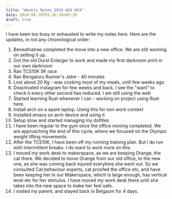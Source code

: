 ```yaml
---
title: "Weekly Notes 2024 W16 W24"
date: 2024-06-18T01:26:20+05:30
draft: true
---
```

I have been too busy or exhausted to write my notes here. Here are the updates, in not any chronological order:
1. Beneathatree completed the move into a new office. We are still working on setting it up. 
2. Got the old Durst Enlarger to work and made my first darkroom print in our own darkroom 
3. Ran TCS10K 5K race
4. Ran Bengaluru Runner's Jatre - 40 minutes 
5. Lost about 20 Kg - was cooking most of my meals, until few weeks ago.
6. Deactivated instagram for few weeks and back. I see the "want" to check it every other second has reduced. I am still using the web 
7. Started learning Rust whenever I can - working on project using Rust here. 
8. Install arch on a spare laptop. Using this for non work context 
9. Installed emacs on arch device and using it 
10. Setup stow and started managing my dotfiles 
11. I have been regular to the gym once the office moving completed. We are approaching the end of this cycle, where we focused on the Olympic weight lifting movements.
12. After the TCS10K, I have been off my running training plan. But I do run with intermittent breaks. I do want to work more on this. 
13. I moved my work desk to makerspace, as we are keeping Orange, the cat there. We decided to move Orange from our old office, to the new one, as she was coming back injured everytime she went out. So we consulted Cat behaviour experts, cat proofed the office etc, and have been keeping her in our Makerspace, which is large enough, has vertical level etc for her stimulus. I have moved my work desk there until she takes into the new space to make her feel safe. 
14. I visited my parent, and stayed back in Belgaum for 4 days.
